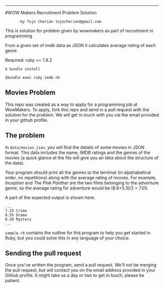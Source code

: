 ----------------------------------------
#WOW Makers Recruitment Problem Solution

          -by Tojo Cherian tojocherian@gmail.com

This is solution for problem given by wowmakers as part of recruitment in programming

From a given set of imdb data as JSON it calculates average rating of each genre


Required: ruby >= 1.9.2


`$ bundle install`

`$bundle exec ruby imdb.rb`

## Movies Problem

This repo was created as a way to apply for a programming job at WowMakers. To
apply, fork this repo and send in a pull request with the solution for the
problem. We will get in touch with you via the email provided in your github 
profile.

## The problem

In `data/movies.json`, you will find the details of some movies in JSON format.
This data includes the name, IMDB ratings and the genres of the movies (a quick
glance at the file will give you an idea about the structure of the data).

Your program should print all the genres to the terminal (in alpahabetical 
order, no repetitions) along with the average rating of movies. For example,
_Inception_ and _The Pink Panther_ are the two films belonging to the adventure
genre, so the average rating for adventure would be (8.8+5.3)/2 = 7.05.

A part of the expected output is shown here:

    ...
    7.25 Crime
    8.55 Drama
    8.50 Mystery
    ...

`sample.rb` contains the outline for this program to help you get started in
Ruby, but you could solve this in any language of your choice.

## Sending the pull request

Once you've written the program, send a pull request. We'll not be merging the
pull request, but will contact you on the email address provided in your Github
profile. It might take us a day or two to get in touch; please be patient.
